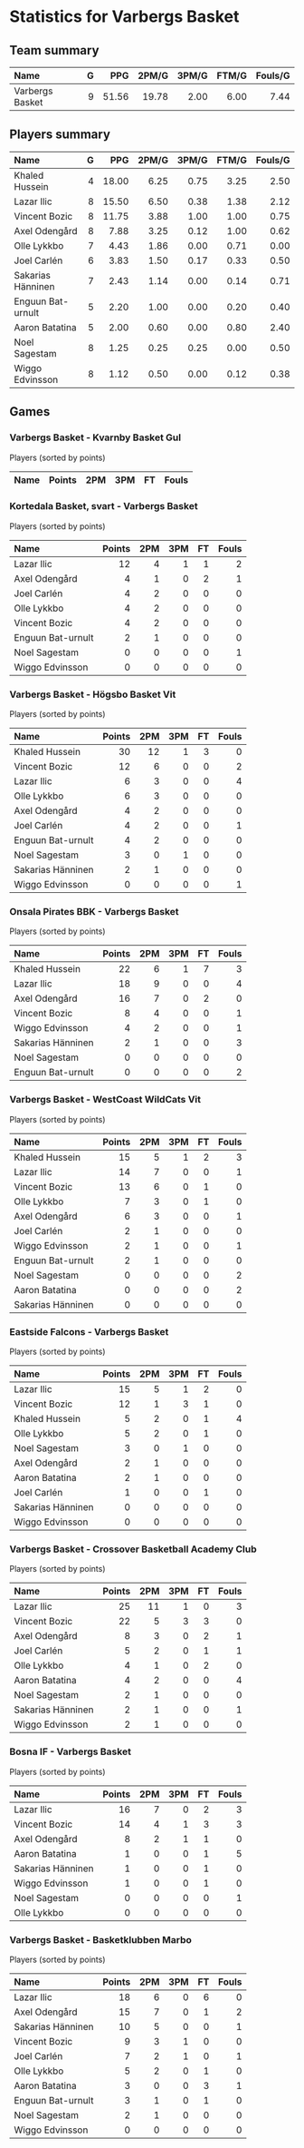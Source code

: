 # Statistics for Varbergs Basket

## Team summary

| Name | G | PPG | 2PM/G | 3PM/G | FTM/G | Fouls/G |
|:-----|--:|----:|------:|------:|------:|--------:|
| Varbergs Basket | 9 | 51.56 | 19.78 | 2.00 | 6.00 | 7.44 |

## Players summary

| Name | G | PPG | 2PM/G | 3PM/G | FTM/G | Fouls/G |
|:-----|--:|----:|------:|------:|------:|--------:|
| Khaled Hussein | 4 | 18.00 | 6.25 | 0.75 | 3.25 | 2.50 |
| Lazar Ilic | 8 | 15.50 | 6.50 | 0.38 | 1.38 | 2.12 |
| Vincent Bozic | 8 | 11.75 | 3.88 | 1.00 | 1.00 | 0.75 |
| Axel Odengård | 8 | 7.88 | 3.25 | 0.12 | 1.00 | 0.62 |
| Olle Lykkbo | 7 | 4.43 | 1.86 | 0.00 | 0.71 | 0.00 |
| Joel Carlén | 6 | 3.83 | 1.50 | 0.17 | 0.33 | 0.50 |
| Sakarias Hänninen | 7 | 2.43 | 1.14 | 0.00 | 0.14 | 0.71 |
| Enguun Bat-urnult | 5 | 2.20 | 1.00 | 0.00 | 0.20 | 0.40 |
| Aaron Batatina | 5 | 2.00 | 0.60 | 0.00 | 0.80 | 2.40 |
| Noel Sagestam | 8 | 1.25 | 0.25 | 0.25 | 0.00 | 0.50 |
| Wiggo Edvinsson | 8 | 1.12 | 0.50 | 0.00 | 0.12 | 0.38 |

## Games

### Varbergs Basket - Kvarnby Basket Gul

Players (sorted by points)

| Name | Points | 2PM | 3PM | FT | Fouls |
|:-----|-------:|----:|----:|---:|------:|

### Kortedala Basket, svart - Varbergs Basket

Players (sorted by points)

| Name | Points | 2PM | 3PM | FT | Fouls |
|:-----|-------:|----:|----:|---:|------:|
| Lazar Ilic | 12 |  4 |  1 |  1 |  2 |
| Axel Odengård |  4 |  1 |  0 |  2 |  1 |
| Joel Carlén |  4 |  2 |  0 |  0 |  0 |
| Olle Lykkbo |  4 |  2 |  0 |  0 |  0 |
| Vincent Bozic |  4 |  2 |  0 |  0 |  0 |
| Enguun Bat-urnult |  2 |  1 |  0 |  0 |  0 |
| Noel Sagestam |  0 |  0 |  0 |  0 |  1 |
| Wiggo Edvinsson |  0 |  0 |  0 |  0 |  0 |

### Varbergs Basket - Högsbo Basket Vit

Players (sorted by points)

| Name | Points | 2PM | 3PM | FT | Fouls |
|:-----|-------:|----:|----:|---:|------:|
| Khaled Hussein | 30 | 12 |  1 |  3 |  0 |
| Vincent Bozic | 12 |  6 |  0 |  0 |  2 |
| Lazar Ilic |  6 |  3 |  0 |  0 |  4 |
| Olle Lykkbo |  6 |  3 |  0 |  0 |  0 |
| Axel Odengård |  4 |  2 |  0 |  0 |  0 |
| Joel Carlén |  4 |  2 |  0 |  0 |  1 |
| Enguun Bat-urnult |  4 |  2 |  0 |  0 |  0 |
| Noel Sagestam |  3 |  0 |  1 |  0 |  0 |
| Sakarias Hänninen |  2 |  1 |  0 |  0 |  0 |
| Wiggo Edvinsson |  0 |  0 |  0 |  0 |  1 |

### Onsala Pirates BBK - Varbergs Basket

Players (sorted by points)

| Name | Points | 2PM | 3PM | FT | Fouls |
|:-----|-------:|----:|----:|---:|------:|
| Khaled Hussein | 22 |  6 |  1 |  7 |  3 |
| Lazar Ilic | 18 |  9 |  0 |  0 |  4 |
| Axel Odengård | 16 |  7 |  0 |  2 |  0 |
| Vincent Bozic |  8 |  4 |  0 |  0 |  1 |
| Wiggo Edvinsson |  4 |  2 |  0 |  0 |  1 |
| Sakarias Hänninen |  2 |  1 |  0 |  0 |  3 |
| Noel Sagestam |  0 |  0 |  0 |  0 |  0 |
| Enguun Bat-urnult |  0 |  0 |  0 |  0 |  2 |

### Varbergs Basket - WestCoast WildCats Vit

Players (sorted by points)

| Name | Points | 2PM | 3PM | FT | Fouls |
|:-----|-------:|----:|----:|---:|------:|
| Khaled Hussein | 15 |  5 |  1 |  2 |  3 |
| Lazar Ilic | 14 |  7 |  0 |  0 |  1 |
| Vincent Bozic | 13 |  6 |  0 |  1 |  0 |
| Olle Lykkbo |  7 |  3 |  0 |  1 |  0 |
| Axel Odengård |  6 |  3 |  0 |  0 |  1 |
| Joel Carlén |  2 |  1 |  0 |  0 |  0 |
| Wiggo Edvinsson |  2 |  1 |  0 |  0 |  1 |
| Enguun Bat-urnult |  2 |  1 |  0 |  0 |  0 |
| Noel Sagestam |  0 |  0 |  0 |  0 |  2 |
| Aaron Batatina |  0 |  0 |  0 |  0 |  2 |
| Sakarias Hänninen |  0 |  0 |  0 |  0 |  0 |

### Eastside Falcons - Varbergs Basket

Players (sorted by points)

| Name | Points | 2PM | 3PM | FT | Fouls |
|:-----|-------:|----:|----:|---:|------:|
| Lazar Ilic | 15 |  5 |  1 |  2 |  0 |
| Vincent Bozic | 12 |  1 |  3 |  1 |  0 |
| Khaled Hussein |  5 |  2 |  0 |  1 |  4 |
| Olle Lykkbo |  5 |  2 |  0 |  1 |  0 |
| Noel Sagestam |  3 |  0 |  1 |  0 |  0 |
| Axel Odengård |  2 |  1 |  0 |  0 |  0 |
| Aaron Batatina |  2 |  1 |  0 |  0 |  0 |
| Joel Carlén |  1 |  0 |  0 |  1 |  0 |
| Sakarias Hänninen |  0 |  0 |  0 |  0 |  0 |
| Wiggo Edvinsson |  0 |  0 |  0 |  0 |  0 |

### Varbergs Basket - Crossover Basketball Academy Club

Players (sorted by points)

| Name | Points | 2PM | 3PM | FT | Fouls |
|:-----|-------:|----:|----:|---:|------:|
| Lazar Ilic | 25 | 11 |  1 |  0 |  3 |
| Vincent Bozic | 22 |  5 |  3 |  3 |  0 |
| Axel Odengård |  8 |  3 |  0 |  2 |  1 |
| Joel Carlén |  5 |  2 |  0 |  1 |  1 |
| Olle Lykkbo |  4 |  1 |  0 |  2 |  0 |
| Aaron Batatina |  4 |  2 |  0 |  0 |  4 |
| Noel Sagestam |  2 |  1 |  0 |  0 |  0 |
| Sakarias Hänninen |  2 |  1 |  0 |  0 |  1 |
| Wiggo Edvinsson |  2 |  1 |  0 |  0 |  0 |

### Bosna IF - Varbergs Basket

Players (sorted by points)

| Name | Points | 2PM | 3PM | FT | Fouls |
|:-----|-------:|----:|----:|---:|------:|
| Lazar Ilic | 16 |  7 |  0 |  2 |  3 |
| Vincent Bozic | 14 |  4 |  1 |  3 |  3 |
| Axel Odengård |  8 |  2 |  1 |  1 |  0 |
| Aaron Batatina |  1 |  0 |  0 |  1 |  5 |
| Sakarias Hänninen |  1 |  0 |  0 |  1 |  0 |
| Wiggo Edvinsson |  1 |  0 |  0 |  1 |  0 |
| Noel Sagestam |  0 |  0 |  0 |  0 |  1 |
| Olle Lykkbo |  0 |  0 |  0 |  0 |  0 |

### Varbergs Basket - Basketklubben Marbo

Players (sorted by points)

| Name | Points | 2PM | 3PM | FT | Fouls |
|:-----|-------:|----:|----:|---:|------:|
| Lazar Ilic | 18 |  6 |  0 |  6 |  0 |
| Axel Odengård | 15 |  7 |  0 |  1 |  2 |
| Sakarias Hänninen | 10 |  5 |  0 |  0 |  1 |
| Vincent Bozic |  9 |  3 |  1 |  0 |  0 |
| Joel Carlén |  7 |  2 |  1 |  0 |  1 |
| Olle Lykkbo |  5 |  2 |  0 |  1 |  0 |
| Aaron Batatina |  3 |  0 |  0 |  3 |  1 |
| Enguun Bat-urnult |  3 |  1 |  0 |  1 |  0 |
| Noel Sagestam |  2 |  1 |  0 |  0 |  0 |
| Wiggo Edvinsson |  0 |  0 |  0 |  0 |  0 |

